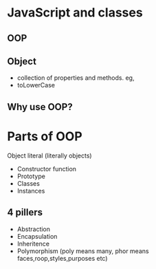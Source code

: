 # JavaScript and classes

## OOP

## Object
- collection of properties and methods.
eg,
- toLowerCase

## Why use OOP?


# Parts of OOP
Object literal (literally objects)



- Constructor function
- Prototype
- Classes
- Instances

## 4 pillers

- Abstraction
- Encapsulation
- Inheritence
- Polymorphism (poly means many, phor means faces,roop,styles,purposes  etc)